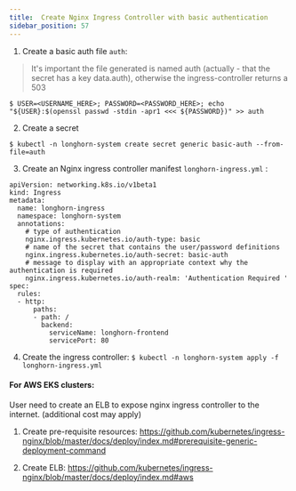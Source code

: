 ```yaml
---
title:  Create Nginx Ingress Controller with basic authentication
sidebar_position: 57
---
```


1. Create a basic auth file `auth`:
> It's important the file generated is named auth (actually - that the secret has a key data.auth), otherwise the ingress-controller returns a 503

`$ USER=<USERNAME_HERE>; PASSWORD=<PASSWORD_HERE>; echo "${USER}:$(openssl passwd -stdin -apr1 <<< ${PASSWORD})" >> auth`

2. Create a secret

`$ kubectl -n longhorn-system create secret generic basic-auth --from-file=auth`

3. Create an Nginx ingress controller manifest `longhorn-ingress.yml` :

```
apiVersion: networking.k8s.io/v1beta1
kind: Ingress
metadata:
  name: longhorn-ingress
  namespace: longhorn-system
  annotations:
    # type of authentication
    nginx.ingress.kubernetes.io/auth-type: basic
    # name of the secret that contains the user/password definitions
    nginx.ingress.kubernetes.io/auth-secret: basic-auth
    # message to display with an appropriate context why the authentication is required
    nginx.ingress.kubernetes.io/auth-realm: 'Authentication Required '
spec:
  rules:
  - http:
      paths:
      - path: /
        backend:
          serviceName: longhorn-frontend
          servicePort: 80
```

4. Create the ingress controller:
`$ kubectl -n longhorn-system apply -f longhorn-ingress.yml`



#### For AWS EKS clusters:
User need to create an ELB to expose nginx ingress controller to the internet. (additional cost may apply)

1. Create pre-requisite resources: 
https://github.com/kubernetes/ingress-nginx/blob/master/docs/deploy/index.md#prerequisite-generic-deployment-command

2. Create ELB:
https://github.com/kubernetes/ingress-nginx/blob/master/docs/deploy/index.md#aws
